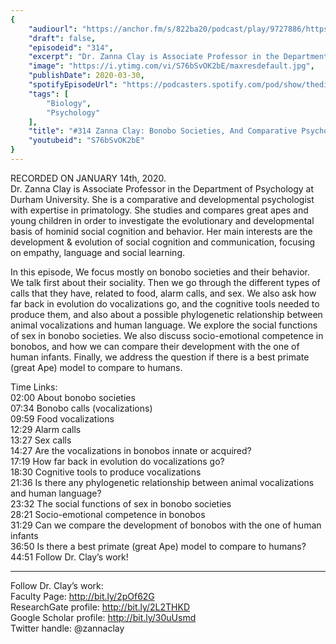 ```yaml
---
{
	"audiourl": "https://anchor.fm/s/822ba20/podcast/play/9727886/https%3A%2F%2Fd3ctxlq1ktw2nl.cloudfront.net%2Fproduction%2F2020-0-16%2F43703878-44100-2-5761c62e3d90f.m4a",
	"draft": false,
	"episodeid": "314",
	"excerpt": "Dr. Zanna Clay is Associate Professor in the Department of Psychology at Durham University. She is a comparative and developmental psychologist with expertise in primatology. She studies and compares great apes and young children in order to investigate the evolutionary and developmental basis of hominid social cognition and behavior. Her main interests are the development & evolution of social cognition and communication, focusing on empathy, language and social learning.",
	"image": "https://i.ytimg.com/vi/S76bSvOK2bE/maxresdefault.jpg",
	"publishDate": 2020-03-30,
	"spotifyEpisodeUrl": "https://podcasters.spotify.com/pod/show/thedissenter/episodes/314-Zanna-Clay-Bonobo-Societies--And-Comparative-Psychology-ea7cee",
	"tags": [
		"Biology",
		"Psychology"
	],
	"title": "#314 Zanna Clay: Bonobo Societies, And Comparative Psychology",
	"youtubeid": "S76bSvOK2bE"
}
---
```

RECORDED ON JANUARY 14th, 2020.  
Dr. Zanna Clay is Associate Professor in the Department of Psychology at Durham University. She is a comparative and developmental psychologist with expertise in primatology. She studies and compares great apes and young children in order to investigate the evolutionary and developmental basis of hominid social cognition and behavior. Her main interests are the development & evolution of social cognition and communication, focusing on empathy, language and social learning.

In this episode, We focus mostly on bonobo societies and their behavior. We talk first about their sociality. Then we go through the different types of calls that they have, related to food, alarm calls, and sex. We also ask how far back in evolution do vocalizations go, and the cognitive tools needed to produce them, and also about a possible phylogenetic relationship between animal vocalizations and human language. We explore the social functions of sex in bonobo societies. We also discuss socio-emotional competence in bonobos, and how we can compare their development with the one of human infants. Finally, we address the question if there is a best primate (great Ape) model to compare to humans.

Time Links:  
<time>02:00</time> About bonobo societies  
<time>07:34</time> Bonobo calls (vocalizations)  
<time>09:59</time> Food vocalizations  
<time>12:29</time> Alarm calls  
<time>13:27</time> Sex calls   
<time>14:27</time> Are the vocalizations in bonobos innate or acquired?  
<time>17:19</time> How far back in evolution do vocalizations go?  
<time>18:30</time> Cognitive tools to produce vocalizations  
<time>21:36</time> Is there any phylogenetic relationship between animal vocalizations and human language?  
<time>23:32</time> The social functions of sex in bonobo societies  
<time>28:21</time> Socio-emotional competence in bonobos  
<time>31:29</time> Can we compare the development of bonobos with the one of human infants  
<time>36:50</time> Is there a best primate (great Ape) model to compare to humans?  
<time>44:51</time> Follow Dr. Clay’s work!

---

Follow Dr. Clay’s work:  
Faculty Page: http://bit.ly/2pOf62G  
ResearchGate profile: http://bit.ly/2L2THKD  
Google Scholar profile: http://bit.ly/30uUsmd  
Twitter handle: @zannaclay
